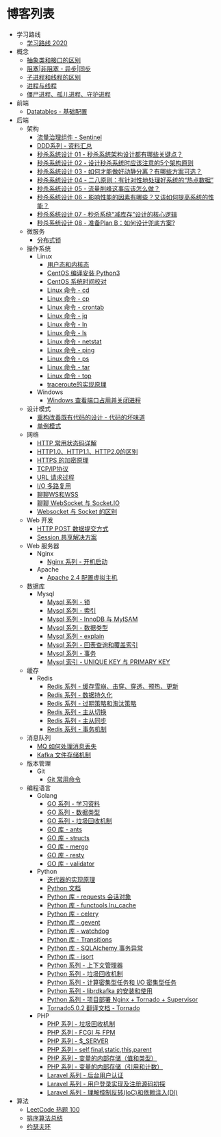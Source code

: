 # 博客列表

* 学习路线
   * [学习路线 2020](articles/roadmap-2020.md)
* 概念
   * [抽象类和接口的区别](articles/concept-abstract-interface.md)
   * [阻塞|非阻塞 - 异步|同步](articles/concept-ze-fze.md)
   * [子进程和线程的区别](articles/concept-thread-subprocess.md)
   * [进程与线程](articles/concept-process-thread.md)
   * [僵尸进程、孤儿进程、守护进程](articles/zombie-orphan-daemons.md)
* 前端
   * [Datatables - 基础配置](articles/datatables.md)
* 后端
   * 架构
      * [流量治理组件 - Sentinel](articles/sentinel.md)
      * [DDD系列 - 资料汇总](articles/ddd-learn.md)
      * [秒杀系统设计 01 - 秒杀系统架构设计都有哪些关键点？](articles/miaosha-01.md)
      * [秒杀系统设计 02 - 设计秒杀系统时应该注意的5个架构原则](articles/miaosha-02.md)
      * [秒杀系统设计 03 - 如何才能做好动静分离？有哪些方案可选？](articles/miaosha-03.md)
      * [秒杀系统设计 04 - 二八原则：有针对性地处理好系统的“热点数据”](articles/miaosha-04.md)
      * [秒杀系统设计 05 - 流量削峰这事应该怎么做？](articles/miaosha-05.md)
      * [秒杀系统设计 06 - 影响性能的因素有哪些？又该如何提高系统的性能？](articles/miaosha-06.md)
      * [秒杀系统设计 07 - 秒杀系统“减库存”设计的核心逻辑](articles/miaosha-07.md)
      * [秒杀系统设计 08 - 准备Plan B：如何设计兜底方案?](articles/miaosha-08.md)
   * 微服务
      * [分布式锁](articles/distributed-lock.md)
   * 操作系统
      * Linux
        * [用户态和内核态](articles/linux-yht-nht.md)
        * [CentOS 编译安装 Python3](articles/linux-install-py3.md)
        * [CentOS 系统时间校对](articles/linux-centos-sys-time.md)
        * [Linux 命令 - cd](articles/linux-cd.md)
        * [Linux 命令 - cp](articles/linux-cp.md)
        * [Linux 命令 - crontab](articles/linux-crontab.md)
        * [Linux 命令 - jq](articles/linux-jq.md)
        * [Linux 命令 - ln](articles/linux-ln.md)
        * [Linux 命令 - ls](articles/linux-ls.md)
        * [Linux 命令 - netstat](articles/linux-netstat.md)
        * [Linux 命令 - ping](articles/linux-ping.md)
        * [Linux 命令 - ps](articles/linux-ps.md)
        * [Linux 命令 - tar](articles/linux-tar.md)
        * [Linux 命令 - top](articles/linux-top.md)
        * [traceroute的实现原理](articles/linux-traceroute.md)
      * Windows
        * [Windows 查看端口占用并关闭进程](articles/win-kill-process.md)
   * 设计模式
      * [重构改善既有代码的设计 - 代码的坏味道](articles/bad-taste-of-code.md)
      * [单例模式](articles/singleton.md)
   * 网络
      * [HTTP 常用状态码详解](articles/http-status-code.md)
      * [HTTP1.0、HTTP1.1、HTTP2.0的区别](articles/http-diff.md)
      * [HTTPS 的加密原理](articles/https.md)
      * [TCP/IP协议](articles/tcpip.md)
      * [URL 请求过程](articles/url-request-process.md)
      * [I/O 多路复用](articles/io-multiplexing.md)
      * [聊聊WS和WSS](articles/ws-wss.md)
      * [聊聊 WebSocket 与 Socket.IO](articles/websocket-socketio.md)
      * [Websocket 与 Socket 的区别](articles/websocket-socket.md)
   * Web 开发
      * [HTTP POST 数据提交方式](articles/http-post-method.md)
      * [Session 共享解决方案](articles/share-session.md)
   * Web 服务器
      * Nginx
        * [Nginx 系列 - 开机启动](articles/nginx-start-poweron.md)
      * Apache
        * [Apache 2.4 配置虚拟主机](articles/apache-virtualhost.md)
   * 数据库
      * Mysql
        * [Mysql 系列 - 锁](articles/mysql-lock.md)
        * [Mysql 系列 - 索引](articles/mysql-index.md)
        * [Mysql 系列 - InnoDB 与 MyISAM](articles/mysql-engine.md)
        * [Mysql 系列 - 数据类型](articles/mysql-datatype.md)
        * [Mysql 系列 - explain](articles/mysql-explain.md)
        * [Mysql 系列 - 回表查询和覆盖索引](articles/mysql-huibiao.md)
        * [Mysql 系列 - 事务](articles/mysql-transaction.md)
        * [Mysql 索引 - UNIQUE KEY 与 PRIMARY KEY](articles/)
   * 缓存
      * Redis
        * [Redis 系列 - 缓存雪崩、击穿、穿透、预热、更新](articles/redis-cachedown.md)
        * [Redis 系列 - 数据持久化](articles/redis-chijiuhua.md)
        * [Redis 系列 - 过期策略和淘汰策略](articles/redis-gq-ttcl.md)
        * [Redis 系列 - 主从切换](articles/redis-msswitch.md)
        * [Redis 系列 - 主从同步](articles/redis-mssync.md)
        * [Redis 系列 - 事务机制](articles/redis-transactions.md)
   * 消息队列
      * [MQ 如何处理消息丢失](articles/mq-msg-lost.md)
      * [Kafka 文件存储机制](articles/kafka-save.md)
   * 版本管理
      * Git
        * [Git 常用命令](articles/git-command.md)
   * 编程语言
      * Golang
        * [GO 系列 - 学习资料](articles/go-series.md)
        * [GO 系列 - 数据类型](articles/go-datatype.md)
        * [GO 系列 - 垃圾回收机制](articles/go-gc.md)
        * [GO 库 - ants](articles/go-lib-ants.md)
        * [GO 库 - structs](https://github.com/fatih/structs)
        * [GO 库 - mergo](https://github.com/imdario/mergo)
        * [GO 库 - resty](https://github.com/go-resty/resty)
        * [GO 库 - validator](articles/go-validator.md)
      * Python
        * [迭代器的实现原理](articles/py-iterator.md)
        * [Python 文档](https://docs.python.org/zh-cn/3/library/index.html)
        * [Python 库 - requests 会话对象](articles/py-requests-session.md)
        * [Python 库 - functools lru_cache](articles/py-functools-cache.md)
        * [Python 库 - celery](articles/py-celery.md)
        * [Python 库 - gevent](articles/py-gevent.md)
        * [Python 库 - watchdog](articles/py-watchdog.md)
        * [Python 库 - Transitions](articles/py-transitions.md)
        * [Python 库 - SQLAlchemy 事务异常](articles/py-sqlalchemy-01.md)
        * [Python 库 - isort](articles/py-isort.md)
        * [Python 系列 - 上下文管理器](articles/py-contextmanager.md)
        * [Python 系列 - 垃圾回收机制](articles/py-gc.md)
        * [Python 系列 - 计算密集型任务和 I/O 密集型任务](articles/py-jsmi-iomiji.md)
        * [Python 系列 - librdkafka 的安装和使用](articles/librdkafka.md)
        * [Python 系列 - 项目部署 Nginx + Tornado + Supervisor](articles/py-supervisor-nginx.md)
        * [Tornado5.0.2 翻译文档 - Tornado](articles/tornado502-start.md)
      * PHP
        * [PHP 系列 - 垃圾回收机制](articles/php-gc.md)
        * [PHP 系列 - FCGI 与 FPM](articles/php-fpm-fcgi.md)
        * [PHP 系列 - $\_SERVER](articles/php-server.md)
        * [PHP 系列 - self,final,static,this,parent](articles/php-keywords.md)
        * [PHP 系列 - 变量的内部存储（值和类型）](articles/php-varinternstore-01.md)
        * [PHP 系列 - 变量的内部存储（引用和计数）](articles/php-varinternstore-02.md)
        * [Laravel 系列 - 后台用户认证](articles/php-laravel-adminlogin.md)
        * [Laravel 系列 - 用户登录实现及注册源码初探](articles/php-laravel-userlogin.md)
        * [Laravel 系列 - 理解控制反转(IoC)和依赖注入(DI)](articles/php-laravel-ioc-di.md)
* 算法
   * [LeetCode 热题 100](articles/leetcode-hot-100.md)
   * [排序算法总结](articles/sort-algorithm.md)
   * [约瑟夫环](articles/joseph-ring.md)
